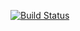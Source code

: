 [![Build Status](https://travis-ci.org/wolfbiker1/de.htwg.se.StadtLandFluss.svg?branch=feature%2FSE06-CI-Travis)](https://travis-ci.org/wolfbiker1/de.htwg.se.StadtLandFluss)